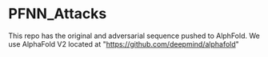 # PFNN_Attacks

This repo has the original and adversarial sequence pushed to AlphFold. We use AlphaFold V2 located at "https://github.com/deepmind/alphafold"

